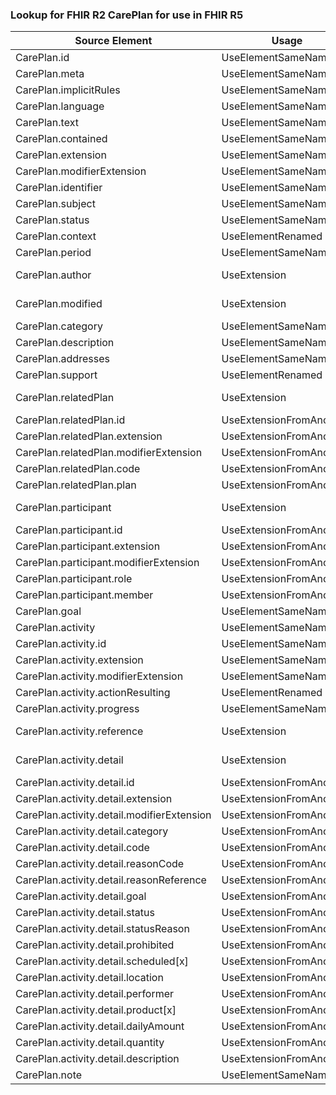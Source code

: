 ### Lookup for FHIR R2 CarePlan for use in FHIR R5

| Source Element | Usage | Target |
| -------------- | ----- | ------ |
| CarePlan.id | UseElementSameName | CarePlan.id |
| CarePlan.meta | UseElementSameName | CarePlan.meta |
| CarePlan.implicitRules | UseElementSameName | CarePlan.implicitRules |
| CarePlan.language | UseElementSameName | CarePlan.language |
| CarePlan.text | UseElementSameName | CarePlan.text |
| CarePlan.contained | UseElementSameName | CarePlan.contained |
| CarePlan.extension | UseElementSameName | CarePlan.extension |
| CarePlan.modifierExtension | UseElementSameName | CarePlan.modifierExtension |
| CarePlan.identifier | UseElementSameName | CarePlan.identifier |
| CarePlan.subject | UseElementSameName | CarePlan.subject |
| CarePlan.status | UseElementSameName | CarePlan.status |
| CarePlan.context | UseElementRenamed | CarePlan.encounter |
| CarePlan.period | UseElementSameName | CarePlan.period |
| CarePlan.author | UseExtension | http://hl7.org/fhir/1.0/StructureDefinition/extension-CarePlan.author |
| CarePlan.modified | UseExtension | http://hl7.org/fhir/1.0/StructureDefinition/extension-CarePlan.modified |
| CarePlan.category | UseElementSameName | CarePlan.category |
| CarePlan.description | UseElementSameName | CarePlan.description |
| CarePlan.addresses | UseElementSameName | CarePlan.addresses |
| CarePlan.support | UseElementRenamed | CarePlan.supportingInfo |
| CarePlan.relatedPlan | UseExtension | http://hl7.org/fhir/1.0/StructureDefinition/extension-CarePlan.relatedPlan |
| CarePlan.relatedPlan.id | UseExtensionFromAncestor | - |
| CarePlan.relatedPlan.extension | UseExtensionFromAncestor | - |
| CarePlan.relatedPlan.modifierExtension | UseExtensionFromAncestor | - |
| CarePlan.relatedPlan.code | UseExtensionFromAncestor | - |
| CarePlan.relatedPlan.plan | UseExtensionFromAncestor | - |
| CarePlan.participant | UseExtension | http://hl7.org/fhir/1.0/StructureDefinition/extension-CarePlan.participant |
| CarePlan.participant.id | UseExtensionFromAncestor | - |
| CarePlan.participant.extension | UseExtensionFromAncestor | - |
| CarePlan.participant.modifierExtension | UseExtensionFromAncestor | - |
| CarePlan.participant.role | UseExtensionFromAncestor | - |
| CarePlan.participant.member | UseExtensionFromAncestor | - |
| CarePlan.goal | UseElementSameName | CarePlan.goal |
| CarePlan.activity | UseElementSameName | CarePlan.activity |
| CarePlan.activity.id | UseElementSameName | CarePlan.activity.id |
| CarePlan.activity.extension | UseElementSameName | CarePlan.activity.extension |
| CarePlan.activity.modifierExtension | UseElementSameName | CarePlan.activity.modifierExtension |
| CarePlan.activity.actionResulting | UseElementRenamed | CarePlan.activity.performedActivity |
| CarePlan.activity.progress | UseElementSameName | CarePlan.activity.progress |
| CarePlan.activity.reference | UseExtension | http://hl7.org/fhir/1.0/StructureDefinition/extension-CarePlan.activity.reference |
| CarePlan.activity.detail | UseExtension | http://hl7.org/fhir/1.0/StructureDefinition/extension-CarePlan.activity.detail |
| CarePlan.activity.detail.id | UseExtensionFromAncestor | - |
| CarePlan.activity.detail.extension | UseExtensionFromAncestor | - |
| CarePlan.activity.detail.modifierExtension | UseExtensionFromAncestor | - |
| CarePlan.activity.detail.category | UseExtensionFromAncestor | - |
| CarePlan.activity.detail.code | UseExtensionFromAncestor | - |
| CarePlan.activity.detail.reasonCode | UseExtensionFromAncestor | - |
| CarePlan.activity.detail.reasonReference | UseExtensionFromAncestor | - |
| CarePlan.activity.detail.goal | UseExtensionFromAncestor | - |
| CarePlan.activity.detail.status | UseExtensionFromAncestor | - |
| CarePlan.activity.detail.statusReason | UseExtensionFromAncestor | - |
| CarePlan.activity.detail.prohibited | UseExtensionFromAncestor | - |
| CarePlan.activity.detail.scheduled[x] | UseExtensionFromAncestor | - |
| CarePlan.activity.detail.location | UseExtensionFromAncestor | - |
| CarePlan.activity.detail.performer | UseExtensionFromAncestor | - |
| CarePlan.activity.detail.product[x] | UseExtensionFromAncestor | - |
| CarePlan.activity.detail.dailyAmount | UseExtensionFromAncestor | - |
| CarePlan.activity.detail.quantity | UseExtensionFromAncestor | - |
| CarePlan.activity.detail.description | UseExtensionFromAncestor | - |
| CarePlan.note | UseElementSameName | CarePlan.note |
